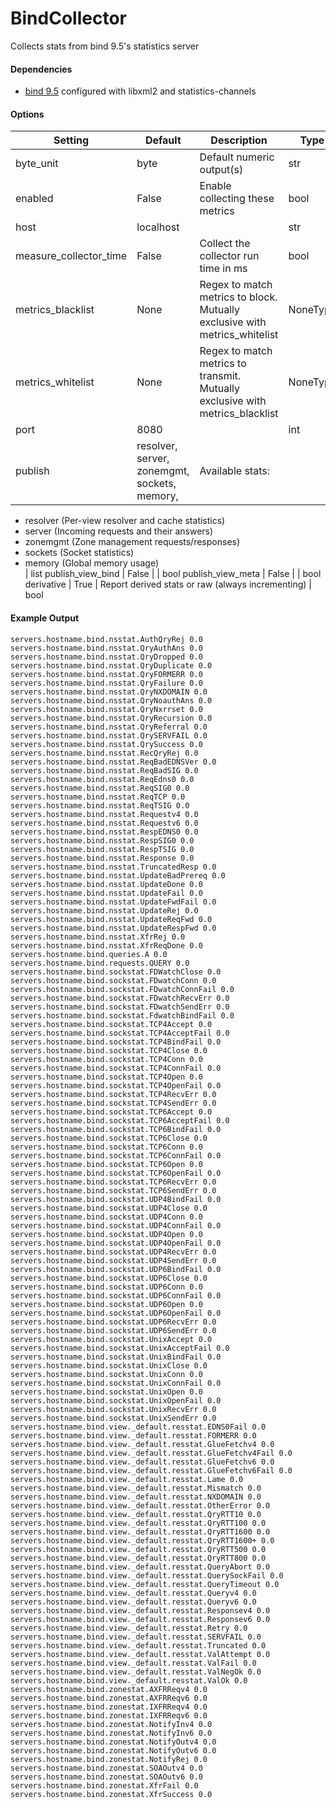 <!--This file was generated from the python source
Please edit the source to make changes
-->
BindCollector
=====

Collects stats from bind 9.5's statistics server

#### Dependencies

 * [bind 9.5](http://www.isc.org/software/bind/new-features/9.5)
    configured with libxml2 and statistics-channels


#### Options

Setting | Default | Description | Type
--------|---------|-------------|-----
byte_unit | byte | Default numeric output(s) | str
enabled | False | Enable collecting these metrics | bool
host | localhost |  | str
measure_collector_time | False | Collect the collector run time in ms | bool
metrics_blacklist | None | Regex to match metrics to block. Mutually exclusive with metrics_whitelist | NoneType
metrics_whitelist | None | Regex to match metrics to transmit. Mutually exclusive with metrics_blacklist | NoneType
port | 8080 |  | int
publish | resolver, server, zonemgmt, sockets, memory, | Available stats:<br>
 - resolver (Per-view resolver and cache statistics)<br>
 - server (Incoming requests and their answers)<br>
 - zonemgmt (Zone management requests/responses)<br>
 - sockets (Socket statistics)<br>
 - memory (Global memory usage)<br>
 | list
publish_view_bind | False |  | bool
publish_view_meta | False |  | bool
derivative | True | Report derived stats or raw (always incrementing) | bool

#### Example Output

```
servers.hostname.bind.nsstat.AuthQryRej 0.0
servers.hostname.bind.nsstat.QryAuthAns 0.0
servers.hostname.bind.nsstat.QryDropped 0.0
servers.hostname.bind.nsstat.QryDuplicate 0.0
servers.hostname.bind.nsstat.QryFORMERR 0.0
servers.hostname.bind.nsstat.QryFailure 0.0
servers.hostname.bind.nsstat.QryNXDOMAIN 0.0
servers.hostname.bind.nsstat.QryNoauthAns 0.0
servers.hostname.bind.nsstat.QryNxrrset 0.0
servers.hostname.bind.nsstat.QryRecursion 0.0
servers.hostname.bind.nsstat.QryReferral 0.0
servers.hostname.bind.nsstat.QrySERVFAIL 0.0
servers.hostname.bind.nsstat.QrySuccess 0.0
servers.hostname.bind.nsstat.RecQryRej 0.0
servers.hostname.bind.nsstat.ReqBadEDNSVer 0.0
servers.hostname.bind.nsstat.ReqBadSIG 0.0
servers.hostname.bind.nsstat.ReqEdns0 0.0
servers.hostname.bind.nsstat.ReqSIG0 0.0
servers.hostname.bind.nsstat.ReqTCP 0.0
servers.hostname.bind.nsstat.ReqTSIG 0.0
servers.hostname.bind.nsstat.Requestv4 0.0
servers.hostname.bind.nsstat.Requestv6 0.0
servers.hostname.bind.nsstat.RespEDNS0 0.0
servers.hostname.bind.nsstat.RespSIG0 0.0
servers.hostname.bind.nsstat.RespTSIG 0.0
servers.hostname.bind.nsstat.Response 0.0
servers.hostname.bind.nsstat.TruncatedResp 0.0
servers.hostname.bind.nsstat.UpdateBadPrereq 0.0
servers.hostname.bind.nsstat.UpdateDone 0.0
servers.hostname.bind.nsstat.UpdateFail 0.0
servers.hostname.bind.nsstat.UpdateFwdFail 0.0
servers.hostname.bind.nsstat.UpdateRej 0.0
servers.hostname.bind.nsstat.UpdateReqFwd 0.0
servers.hostname.bind.nsstat.UpdateRespFwd 0.0
servers.hostname.bind.nsstat.XfrRej 0.0
servers.hostname.bind.nsstat.XfrReqDone 0.0
servers.hostname.bind.queries.A 0.0
servers.hostname.bind.requests.QUERY 0.0
servers.hostname.bind.sockstat.FDWatchClose 0.0
servers.hostname.bind.sockstat.FDwatchConn 0.0
servers.hostname.bind.sockstat.FDwatchConnFail 0.0
servers.hostname.bind.sockstat.FDwatchRecvErr 0.0
servers.hostname.bind.sockstat.FDwatchSendErr 0.0
servers.hostname.bind.sockstat.FdwatchBindFail 0.0
servers.hostname.bind.sockstat.TCP4Accept 0.0
servers.hostname.bind.sockstat.TCP4AcceptFail 0.0
servers.hostname.bind.sockstat.TCP4BindFail 0.0
servers.hostname.bind.sockstat.TCP4Close 0.0
servers.hostname.bind.sockstat.TCP4Conn 0.0
servers.hostname.bind.sockstat.TCP4ConnFail 0.0
servers.hostname.bind.sockstat.TCP4Open 0.0
servers.hostname.bind.sockstat.TCP4OpenFail 0.0
servers.hostname.bind.sockstat.TCP4RecvErr 0.0
servers.hostname.bind.sockstat.TCP4SendErr 0.0
servers.hostname.bind.sockstat.TCP6Accept 0.0
servers.hostname.bind.sockstat.TCP6AcceptFail 0.0
servers.hostname.bind.sockstat.TCP6BindFail 0.0
servers.hostname.bind.sockstat.TCP6Close 0.0
servers.hostname.bind.sockstat.TCP6Conn 0.0
servers.hostname.bind.sockstat.TCP6ConnFail 0.0
servers.hostname.bind.sockstat.TCP6Open 0.0
servers.hostname.bind.sockstat.TCP6OpenFail 0.0
servers.hostname.bind.sockstat.TCP6RecvErr 0.0
servers.hostname.bind.sockstat.TCP6SendErr 0.0
servers.hostname.bind.sockstat.UDP4BindFail 0.0
servers.hostname.bind.sockstat.UDP4Close 0.0
servers.hostname.bind.sockstat.UDP4Conn 0.0
servers.hostname.bind.sockstat.UDP4ConnFail 0.0
servers.hostname.bind.sockstat.UDP4Open 0.0
servers.hostname.bind.sockstat.UDP4OpenFail 0.0
servers.hostname.bind.sockstat.UDP4RecvErr 0.0
servers.hostname.bind.sockstat.UDP4SendErr 0.0
servers.hostname.bind.sockstat.UDP6BindFail 0.0
servers.hostname.bind.sockstat.UDP6Close 0.0
servers.hostname.bind.sockstat.UDP6Conn 0.0
servers.hostname.bind.sockstat.UDP6ConnFail 0.0
servers.hostname.bind.sockstat.UDP6Open 0.0
servers.hostname.bind.sockstat.UDP6OpenFail 0.0
servers.hostname.bind.sockstat.UDP6RecvErr 0.0
servers.hostname.bind.sockstat.UDP6SendErr 0.0
servers.hostname.bind.sockstat.UnixAccept 0.0
servers.hostname.bind.sockstat.UnixAcceptFail 0.0
servers.hostname.bind.sockstat.UnixBindFail 0.0
servers.hostname.bind.sockstat.UnixClose 0.0
servers.hostname.bind.sockstat.UnixConn 0.0
servers.hostname.bind.sockstat.UnixConnFail 0.0
servers.hostname.bind.sockstat.UnixOpen 0.0
servers.hostname.bind.sockstat.UnixOpenFail 0.0
servers.hostname.bind.sockstat.UnixRecvErr 0.0
servers.hostname.bind.sockstat.UnixSendErr 0.0
servers.hostname.bind.view._default.resstat.EDNS0Fail 0.0
servers.hostname.bind.view._default.resstat.FORMERR 0.0
servers.hostname.bind.view._default.resstat.GlueFetchv4 0.0
servers.hostname.bind.view._default.resstat.GlueFetchv4Fail 0.0
servers.hostname.bind.view._default.resstat.GlueFetchv6 0.0
servers.hostname.bind.view._default.resstat.GlueFetchv6Fail 0.0
servers.hostname.bind.view._default.resstat.Lame 0.0
servers.hostname.bind.view._default.resstat.Mismatch 0.0
servers.hostname.bind.view._default.resstat.NXDOMAIN 0.0
servers.hostname.bind.view._default.resstat.OtherError 0.0
servers.hostname.bind.view._default.resstat.QryRTT10 0.0
servers.hostname.bind.view._default.resstat.QryRTT100 0.0
servers.hostname.bind.view._default.resstat.QryRTT1600 0.0
servers.hostname.bind.view._default.resstat.QryRTT1600+ 0.0
servers.hostname.bind.view._default.resstat.QryRTT500 0.0
servers.hostname.bind.view._default.resstat.QryRTT800 0.0
servers.hostname.bind.view._default.resstat.QueryAbort 0.0
servers.hostname.bind.view._default.resstat.QuerySockFail 0.0
servers.hostname.bind.view._default.resstat.QueryTimeout 0.0
servers.hostname.bind.view._default.resstat.Queryv4 0.0
servers.hostname.bind.view._default.resstat.Queryv6 0.0
servers.hostname.bind.view._default.resstat.Responsev4 0.0
servers.hostname.bind.view._default.resstat.Responsev6 0.0
servers.hostname.bind.view._default.resstat.Retry 0.0
servers.hostname.bind.view._default.resstat.SERVFAIL 0.0
servers.hostname.bind.view._default.resstat.Truncated 0.0
servers.hostname.bind.view._default.resstat.ValAttempt 0.0
servers.hostname.bind.view._default.resstat.ValFail 0.0
servers.hostname.bind.view._default.resstat.ValNegOk 0.0
servers.hostname.bind.view._default.resstat.ValOk 0.0
servers.hostname.bind.zonestat.AXFRReqv4 0.0
servers.hostname.bind.zonestat.AXFRReqv6 0.0
servers.hostname.bind.zonestat.IXFRReqv4 0.0
servers.hostname.bind.zonestat.IXFRReqv6 0.0
servers.hostname.bind.zonestat.NotifyInv4 0.0
servers.hostname.bind.zonestat.NotifyInv6 0.0
servers.hostname.bind.zonestat.NotifyOutv4 0.0
servers.hostname.bind.zonestat.NotifyOutv6 0.0
servers.hostname.bind.zonestat.NotifyRej 0.0
servers.hostname.bind.zonestat.SOAOutv4 0.0
servers.hostname.bind.zonestat.SOAOutv6 0.0
servers.hostname.bind.zonestat.XfrFail 0.0
servers.hostname.bind.zonestat.XfrSuccess 0.0
```

